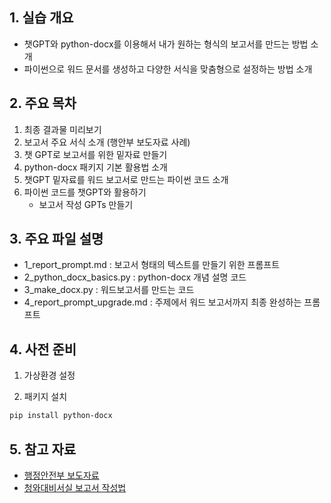 ## 1. 실습 개요
- 챗GPT와 python-docx를 이용해서 내가 원하는 형식의 보고서를 만드는 방법 소개
- 파이썬으로 워드 문서를 생성하고 다양한 서식을 맞춤형으로 설정하는 방법 소개

## 2. 주요 목차
1. 최종 결과물 미리보기
2. 보고서 주요 서식 소개 (행안부 보도자료 사례)
3. 챗 GPT로 보고서를 위한 밑자료 만들기
4. python-docx 패키지 기본 활용법 소개
5. 챗GPT 밑자료를 워드 보고서로 만드는 파이썬 코드 소개
6. 파이썬 코드를 챗GPT와 활용하기
   - 보고서 작성 GPTs 만들기



## 3. 주요 파일 설명

- 1_report_prompt.md : 보고서 형태의 텍스트를 만들기 위한 프롬프트
- 2_python_docx_basics.py : python-docx 개념 설명 코드
- 3_make_docx.py : 워드보고서를 만드는 코드 
- 4_report_prompt_upgrade.md : 주제에서 워드 보고서까지 최종 완성하는 프롬프트



## 4. 사전 준비
1. 가상환경 설정

2. 패키지 설치

```bash
pip install python-docx
```


## 5. 참고 자료
- [행정안전부 보도자료](https://www.mois.go.kr/frt/bbs/type010/commonSelectBoardArticle.do?bbsId=BBSMSTR_000000000008&nttId=114628)
- [청와대비서실 보고서 작성법](https://www.maip.kr/bbs/board.php?bo_table=b51&wr_id=1026&sca=%EB%B3%B4%EA%B3%A0%EC%84%9C%EC%9E%91%EC%84%B1%EB%B2%95&page=6)


